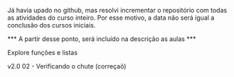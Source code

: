 Já havia upado no github, mas resolvi incrementar o repositório com todas as atividades do curso inteiro. Por esse motivo, a data não será igual a conclusão dos cursos iniciais.

*** A partir desse ponto, será incluído na descrição as aulas ***

Explore funções e listas

v2.0 02 - Verificando o chute (correçaõ)